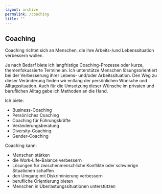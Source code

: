 ```yaml
---
layout: archive
permalink: /coaching
title: ""
---
```


## Coaching

Coaching richtet sich an Menschen, die ihre Arbeits-/und Lebenssituation verbessern wollen.

Je nach Bedarf biete ich langfristige Coaching-Prozesse oder kurze, themenfokussierte Termine an. Ich unterstütze Menschen lösungsorientiert bei der Verbesserung ihrer Lebens- und/oder Arbeitssituation. Den Weg zu dieser Veränderung finden wir entlang der persönlichen Wünsche und Alltagssituation. Auch für die Umsetzung dieser Wünsche im privaten und beruflichen Alltag gebe ich Methoden an die Hand.

Ich biete:
- Business-Coaching
- Persönliches Coaching
- Coaching für Führungskräfte
- Veränderungsberatung
- Diversity-Coaching
- Gender-Coaching

Coaching kann:
- Menschen stärken
- die Work-Life-Balance verbessern
- Lösungen für zwischenmenschliche Konflikte oder schwierige Situationen schaffen
- den Umgang mit Diskriminierung verbessern
- berufliche Orientierung bieten
- Menschen in Überlastungssituationen unterstützen
